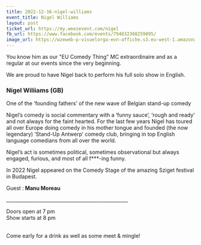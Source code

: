 ```yaml
---
title: 2022-12-16-nigel-williams
event_title: Nigel Williams
layout: post
ticket_url: https://my.weezevent.com/nigel
fb_url: https://www.facebook.com/events/794832308259095/
image_url: https://wzeweb-p-visuelorga-evn-affiche.s3.eu-west-1.amazonaws.com/affiche_911133.jpg
---
```

<p> You know him as our "EU Comedy Thing" MC extraordinaire and as a regular at our events since the very beginning.</p>
<p> We are proud to have Nigel back to perform his full solo show in English.</p>

<h3> Nigel Wiliiams (GB)</h3>
<p> One of the ‘founding fathers’ of the new wave of Belgian stand-up comedy</p>
<p> Nigel’s comedy is social commentary with a ‘funny sauce’, ‘rough and ready’ and not always for the faint hearted. For the last few years Nigel has toured all over Europe doing comedy in his mother tongue and founded (the now legendary) ‘Stand-Up Antwerp’ comedy club, bringing in top English language comedians from all over the world.</p>
<p> Nigel’s act is sometimes political, sometimes observational but always engaged, furious, and most of all f***-ing funny.</p>
<p> In 2022 Nigel appeared on the Comedy Stage of the amazing Sziget festival in Budapest.</p>

<p> Guest :<strong> Manu Moreau</strong></p>
<p>___________________________________________________</p>
<p> <span>Doors open at 7 pm<br>
	Show starts at 8 pm</span><br>
	 </p>
<p> Come early for a drink as well as some meet &amp; mingle!</p>
